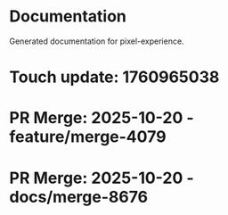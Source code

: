 # Documentation

Generated documentation for pixel-experience.

# Touch update: 1760965038

# PR Merge: 2025-10-20 - feature/merge-4079

# PR Merge: 2025-10-20 - docs/merge-8676
